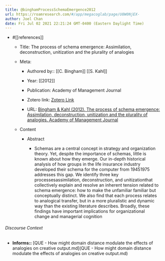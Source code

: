 ```yaml
---
title: @binghamProcessSchemaEmergence2012
url: https://roamresearch.com/#/app/megacoglab/page/U8W0NjEX-
author: Joel Chan
date: Fri Jul 02 2021 22:21:24 GMT-0400 (Eastern Daylight Time)
---
```


- #[[references]]

    - Title: The process of schema emergence: Assimilation, deconstruction, unitization and the plurality of analogies

    - Meta:

        - Authored by:: [[C. Bingham]] [[S. Kahl]]

        - Year: [[2012]]

        - Publication: Academy of Management Journal

        - Zotero link: [Zotero Link](zotero://select/items/1_5SKZ44BP)

        - URL: [Bingham & Kahl (2012). The process of schema emergence: Assimilation, deconstruction, unitization and the plurality of analogies. Academy of Management Journal](undefined)

    - Content

        - Abstract

            - Schemas are a central concept in strategy and organization theory. Yet, despite the importance of schemas, little is known about how they emerge. Our in-depth historical analysis of how groups in the life insurance industry developed their schema for the computer from 19451975 addresses this gap. We identify three key processesassimilation, deconstruction, and unitizationthat collectively explain and resolve an inherent tension related to schema emergence: how to make the unfamiliar familiar but conceptually distinct. We also find that each process relates to analogical transfer, but in a more pluralistic and dynamic way than the existing literature describes. Broadly, these findings have important implications for organizational change and managerial cognition

###### Discourse Context

- **Informs::** [QUE - How might domain distance modulate the effects of analogies on creative output.md](QUE - How might domain distance modulate the effects of analogies on creative output.md)
